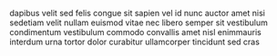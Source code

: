dapibus velit sed felis congue sit sapien vel id nunc auctor amet nisi sedetiam
velit nullam euismod vitae nec libero semper sit vestibulum condimentum
vestibulum commodo convallis amet nisl enimmauris interdum urna tortor dolor
curabitur ullamcorper tincidunt sed cras
